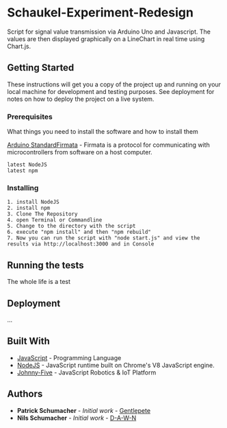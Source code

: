 # Schaukel-Experiment-Redesign

Script for signal value transmission via Arduino Uno and Javascript. The values are then displayed graphically on a LineChart in real time using Chart.js.

## Getting Started

These instructions will get you a copy of the project up and running on your local machine for development and testing purposes. See deployment for notes on how to deploy the project on a live system.

### Prerequisites

What things you need to install the software and how to install them

[Arduino StandardFirmata](https://github.com/firmata/arduino) - Firmata is a protocol for communicating with microcontrollers from software on a host computer. 

```
latest NodeJS
latest npm
```

### Installing

```
1. install NodeJS
2. install npm
3. Clone The Repository
4. open Terminal or Commandline 
5. Change to the directory with the script
6. execute "npm install" and then "npm rebuild"
7. Now you can run the script with "node start.js" and view the results via http://localhost:3000 and in Console
```

## Running the tests

The whole life is a test

## Deployment

...

## Built With

* [JavaScript](https://www.javascript.com/) - Programming Language
* [NodeJS](https://nodejs.org/) - JavaScript runtime built on Chrome's V8 JavaScript engine.
* [Johnny-Five](https://github.com/rwaldron/johnny-five/wiki/Getting-Started) - JavaScript Robotics & IoT Platform



## Authors

* **Patrick Schumacher** - *Initial work* - [Gentlepete](https://github.com/Gentlepete)
* **Nils Schumacher** - *Initial work* - [D-A-W-N](https://github.com/D-A-W-N)
